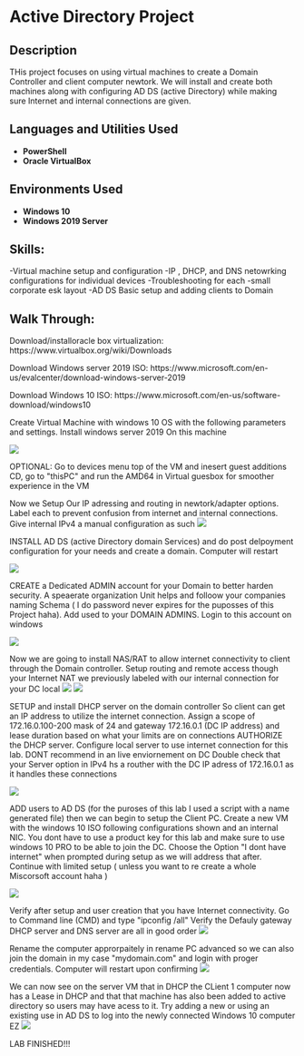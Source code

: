<h1>Active Directory Project</h1>

<h2>Description</h2>
THis project focuses on using virtual machines to create a Domain Controller and client computer newtork. We will install and create both machines along with configuring AD DS (active Directory) while making sure Internet and internal connections are given.
<br />


<h2>Languages and Utilities Used</h2>

- <b>PowerShell</b> 
- <b>Oracle VirtualBox</b>

<h2>Environments Used</h2>

- <b>Windows 10</b>
- <b>Windows 2019 Server</b>

<h2>Skills:</h2>     
-Virtual machine setup and configuration
-IP , DHCP, and DNS netowrking configurations for individual devices
-Troubleshooting for each
-small corporate esk layout
-AD DS Basic setup and adding clients to Domain

<h2>Walk Through:</h2>

<p> Download/installoracle box virtualization: https://www.virtualbox.org/wiki/Downloads </p>
<p> Download Windows server 2019 ISO: https://www.microsoft.com/en-us/evalcenter/download-windows-server-2019 </p>
<p> Download Windows 10 ISO: https://www.microsoft.com/en-us/software-download/windows10 </p>


<p> Create Virtual Machine with windows 10 OS with the following parameters and settings. Install windows server 2019 On this machine <p/>
<img src="https://imgur.com/XfY5mxy.gif"/>

OPTIONAL: Go to devices menu top of the VM and inesert guest additions CD, go to  "thisPC" and run the AMD64 in Virtual guesbox for smoother experience in the VM

Now we Setup Our IP adressing and routing in newtork/adapter options. Label each to prevent confusion from internet and internal connections. Give internal IPv4 a manual configuration as such
<img src="https://imgur.com/ccxdjum.gif"/>

<p>INSTALL AD DS (active Directory domain Services) and do post delpoyment configuration for your needs and create a domain. Computer will restart</p> 
<img src="https://imgur.com/w3w9OT0.gif"/>

<p>CREATE a Dedicated ADMIN account for your Domain to better harden security. A speaerate organization Unit helps and folloow your companies naming Schema ( I do password never expires for the puposses of this Project haha). Add used to your DOMAIN ADMINS. Login to this account on windows </p>
<img src="https://imgur.com/TVWt2wD.gif"/>

Now we are going to install NAS/RAT to allow internet connectivity to client through the Domain controller. Setup routing and remote access though your Internet NAT we previously labeled with our internal connection for your DC local
<img src="https://imgur.com/InALAaw.gif"/> <img src="https://imgur.com/J8rSWag.gif"/>

<p>SETUP and install DHCP server on the domain controller So client can get an IP address to utilize the internet connection. Assign a scope of 172.16.0.100-200 mask of 24 and gateway 172.16.0.1 (DC IP address) and lease duration based on what your limits are on connections
AUTHORIZE the DHCP server. Configure local server to use internet connection for this lab. DONT recommend in an live enviornement on DC Double check that your Server option in IPv4 hs a routher with the DC IP adress of 172.16.0.1 as it handles these connections</p>
<img src="https://imgur.com/6BsGNXp.gif"/>

<p>ADD users to AD DS (for the puroses of this lab I used a script with a name generated file) then we can begin to setup the Client PC. Create a new VM with the windows 10 ISO following configurations shown and an internal NIC. You dont have to use a product key for this lab and make sure to use windows 10 PRO to be able to join the DC. Choose the Option "I dont have internet" when prompted during setup as we will address that after. Continue with limited setup ( unless you want to re create a whole Miscorsoft account haha )</p>
<img src="https://imgur.com/oHBPb6g.gif"/>

Verify after setup and user creation that you have Internet connectivity. Go to Command line (CMD) and type "ipconfig /all" Verify the Defauly gateway DHCP server and DNS server are all in good order
<img src="https://imgur.com/O2gdxzA.gif"/>

Rename the computer approrpaitely in rename PC advanced so we can also join the domain in my case "mydomain.com" and login with proger credentials. Computer will restart upon confirming
<img src="https://imgur.com/S8OwRlh.gif"/>

We can now see on the server VM that in DHCP the CLient 1 computer now has a Lease in DHCP and that that machine has also been added to active directory so users may have acess to it. Try adding a new or using an existing use in AD DS to log into the newly connected Windows 10 computer EZ
<img src="https://imgur.com/PHiyisf.gif"/>

LAB FINISHED!!!
<!--
 ```diff
- text in red
+ text in green
! text in orange
# text in gray
@@ text in purple (and bold)@@
```
--!>

